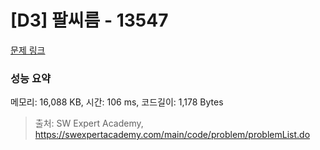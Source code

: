 # [D3] 팔씨름 - 13547 

[문제 링크](https://swexpertacademy.com/main/code/problem/problemDetail.do?contestProbId=AX6PP9G6p1sDFAS9) 

### 성능 요약

메모리: 16,088 KB, 시간: 106 ms, 코드길이: 1,178 Bytes



> 출처: SW Expert Academy, https://swexpertacademy.com/main/code/problem/problemList.do